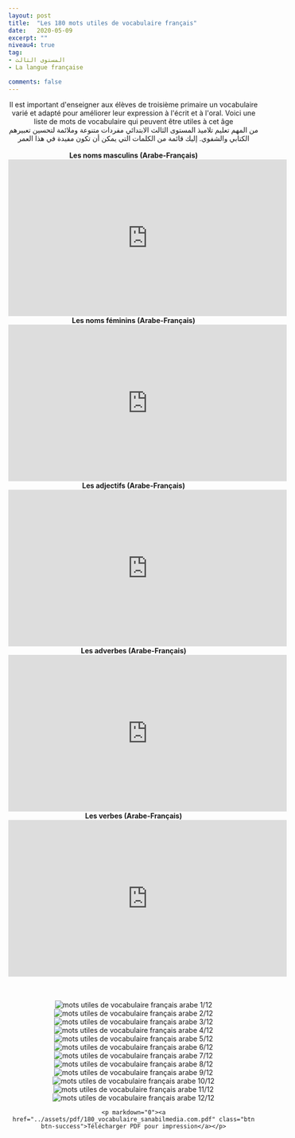 ```yaml
---
layout: post
title:  "Les 180 mots utiles de vocabulaire français"
date:   2020-05-09
excerpt: ""
niveau4: true
tag:
- المستوى الثالث
- La langue française

comments: false
---
```

<center>
	   <img style="display: none;" src="/assets/img/thumbnails/4-vocabulaire-SanabilMedia.com.jpg" alt="" width="1" height="1">
Il est important d'enseigner aux élèves de troisième primaire un vocabulaire varié et adapté pour améliorer leur expression à l'écrit et à l'oral. Voici une liste de mots de vocabulaire qui peuvent être utiles à cet âge 
<br>
من المهم تعليم تلاميذ المستوى الثالث الابتدائي مفردات متنوعة وملائمة لتحسين تعبيرهم الكتابي والشفوي. إليك قائمة من الكلمات التي يمكن أن تكون مفيدة في هذا العمر
<br><br>
    <strong>Les noms masculins (Arabe-Français)</strong>
    <br>
    <iframe width="560" height="315" src="https://www.youtube.com/embed/videoseries?list=PLBd8pb93lo4ePihc6_4avLbLcOqKqdt5G" title="YouTube video player" frameborder="0" allow="accelerometer; autoplay; clipboard-write; encrypted-media; gyroscope; picture-in-picture; web-share" allowfullscreen></iframe>
    <br>
    <strong>Les noms féminins (Arabe-Français)</strong>
    <br>
    <iframe width="560" height="315" src="https://www.youtube.com/embed/videoseries?list=PLBd8pb93lo4fmF_PHh9SkgLKqxzRS_Hcr" title="YouTube video player" frameborder="0" allow="accelerometer; autoplay; clipboard-write; encrypted-media; gyroscope; picture-in-picture; web-share" allowfullscreen></iframe>
    <br>
        <strong>Les adjectifs (Arabe-Français)</strong>
    <br>
    <iframe width="560" height="315" src="https://www.youtube.com/embed/videoseries?list=PLBd8pb93lo4fy74Zf8aJV0CicMQKqwSXm" title="YouTube video player" frameborder="0" allow="accelerometer; autoplay; clipboard-write; encrypted-media; gyroscope; picture-in-picture; web-share" allowfullscreen></iframe>
    <br>
        <strong>Les adverbes (Arabe-Français)</strong>
    <br>
    <iframe width="560" height="315" src="https://www.youtube.com/embed/videoseries?list=PLBd8pb93lo4cA4TPyRpk4N7upObOi1SvT" title="YouTube video player" frameborder="0" allow="accelerometer; autoplay; clipboard-write; encrypted-media; gyroscope; picture-in-picture; web-share" allowfullscreen></iframe>
    <br>
        <strong>Les verbes (Arabe-Français)</strong>
    <br>
    <iframe width="560" height="315" src="https://www.youtube.com/embed/videoseries?list=PLBd8pb93lo4f92ucNJSu66-0Xe-sZbYX1" title="YouTube video player" frameborder="0" allow="accelerometer; autoplay; clipboard-write; encrypted-media; gyroscope; picture-in-picture; web-share" allowfullscreen></iframe>

<br><br>
	   	<img src="/assets/img/01-180mots.jpg" alt="mots utiles de vocabulaire français arabe 1/12" >
	    <img src="/assets/img/02-180mots.jpg" alt="mots utiles de vocabulaire français arabe 2/12" >
	    <img src="/assets/img/03-180mots.jpg" alt="mots utiles de vocabulaire français arabe 3/12" >
	    <img src="/assets/img/04-180mots.jpg" alt="mots utiles de vocabulaire français arabe 4/12" >
	    <img src="/assets/img/05-180mots.jpg" alt="mots utiles de vocabulaire français arabe 5/12" >
	    <img src="/assets/img/06-180mots.jpg" alt="mots utiles de vocabulaire français arabe 6/12" >
	    <img src="/assets/img/07-180mots.jpg" alt="mots utiles de vocabulaire français arabe 7/12" >
	    <img src="/assets/img/08-180mots.jpg" alt="mots utiles de vocabulaire français arabe 8/12" >
	    <img src="/assets/img/09-180mots.jpg" alt="mots utiles de vocabulaire français arabe 9/12" >
	    <img src="/assets/img/10-180mots.jpg" alt="mots utiles de vocabulaire français arabe 10/12" >
	    <img src="/assets/img/12-180mots.jpg" alt="mots utiles de vocabulaire français arabe 11/12" >
	    <img src="/assets/img/12-180mots.jpg" alt="mots utiles de vocabulaire français arabe 12/12" >
<br>

    <p markdown="0"><a href="../assets/pdf/180_vocabulaire_sanabilmedia.com.pdf" class="btn btn-success">Télécharger PDF pour impression</a></p>
</center>

